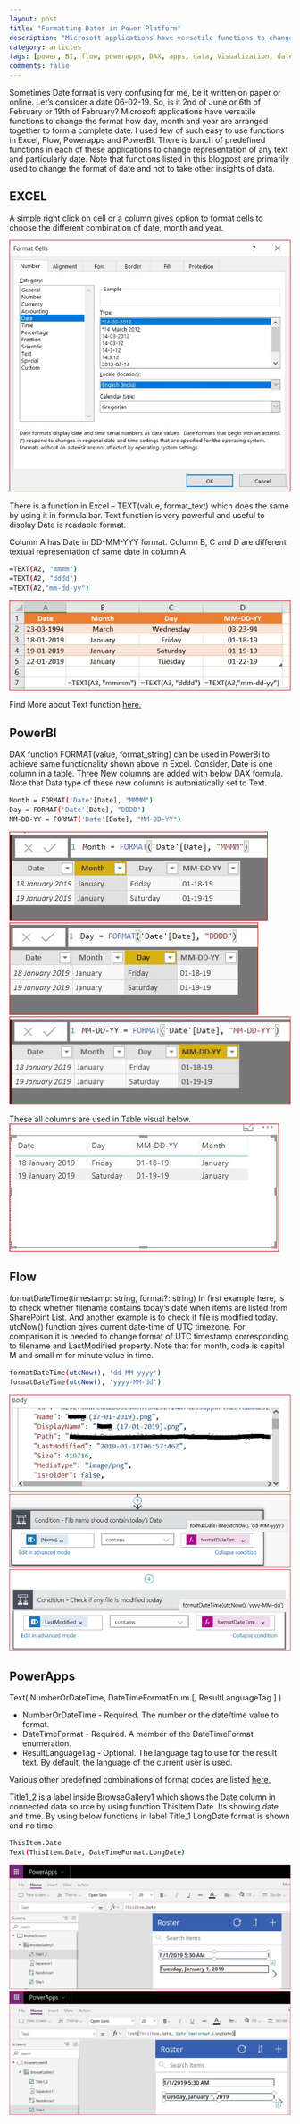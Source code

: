 ```yaml
---
layout: post
title: "Formatting Dates in Power Platform"
description: "Microsoft applications have versatile functions to change the format how day, month and year are arranged together to form a complete date. I used few of such easy to use functions in Excel, Flow, Powerapps and PowerBI. There is bunch of predefined functions in each of these applications to change representation of any text and particularly date."
category: articles
tags: [power, BI, flow, powerapps, DAX, apps, data, Visualization, date, format, text, excel, utcnow, sharepoint, DateTimeFormat]
comments: false
---
```

Sometimes Date format is very confusing for me, be it written on paper or online. Let’s consider a date 06-02-19. So, is it 2nd of June or 6th of February or 19th of February? Microsoft applications have versatile functions to change the format how day, month and year are arranged together to form a complete date. I used few of such easy to use functions in Excel, Flow, Powerapps and PowerBI. There is bunch of predefined functions in each of these applications to change representation of any text and particularly date. Note that functions listed in this blogpost are primarily used to change the format of date and not to take other insights of data.


## EXCEL
A simple right click on cell or a column gives option to format cells to choose the different combination of date, month and year. 

![format cells in excel](https://raw.githubusercontent.com/Mparesh/mparesh.github.io/master/asset/format%20cells.JPG "Format Cells")

There is a function in Excel – TEXT(value, format_text) which does the same by using it in formula bar. Text function is very powerful and useful to display Date is readable format.
 
Column A has Date in DD-MM-YYY format. Column B, C and D are different textual representation of same date in column A. 
```sh
=TEXT(A2, "mmmm")
=TEXT(A2, "dddd")
=TEXT(A2,"mm-dd-yy")
```
![](https://raw.githubusercontent.com/Mparesh/mparesh.github.io/master/asset/Excel_2.JPG "Excel sheet")

Find More about Text function [here.](https://support.office.com/en-us/article/text-function-20d5ac4d-7b94-49fd-bb38-93d29371225c "https://support.office.com/en-us/article/text-function-20d5ac4d-7b94-49fd-bb38-93d29371225c" )

## PowerBI
DAX function FORMAT(value, format_string) can be used in PowerBi to achieve same functionality shown above in Excel. Consider, Date is one column in a table. Three New columns are added with below DAX formula. Note that Data type of these new columns is automatically set to Text.

```sh
Month = FORMAT('Date'[Date], "MMMM")
Day = FORMAT('Date'[Date], "DDDD")
MM-DD-YY = FORMAT('Date'[Date], "MM-DD-YY")
```
![](https://raw.githubusercontent.com/Mparesh/mparesh.github.io/master/asset/powerbi_4.JPG "Month Column")
![](https://raw.githubusercontent.com/Mparesh/mparesh.github.io/master/asset/powerbi_5.JPG "Day Column")
![](https://raw.githubusercontent.com/Mparesh/mparesh.github.io/master/asset/powerbi_6.JPG "MM-DD-YY")

These all columns are used in Table visual below.
![](https://raw.githubusercontent.com/Mparesh/mparesh.github.io/master/asset/powerbi_3.JPG "Table visual in PowerBI")

## Flow
formatDateTime(timestamp: string, format?: string)
In first example here, is to check whether filename contains today’s date when items are listed from SharePoint List. And another example is to check if file is modified today. utcNow() function gives current date-time of UTC timezone. For comparison it is needed to change format of UTC timestamp corresponding to filename and LastModified property.
Note that for month, code is capital M and small m for minute value in time.
```sh
formatDateTime(utcNow(), 'dd-MM-yyyy')
formatDateTime(utcNow(), 'yyyy-MM-dd')
```
![](https://raw.githubusercontent.com/Mparesh/mparesh.github.io/master/asset/flow_data.JPG "Body")
![](https://raw.githubusercontent.com/Mparesh/mparesh.github.io/master/asset/flow.JPG "formatDateTime(utcNow(), 'dd-MM-yyyy')")
![](https://raw.githubusercontent.com/Mparesh/mparesh.github.io/master/asset/flow_condition.JPG "formatDateTime(utcNow(), 'yyyy-MM-dd')")

## PowerApps

 Text( NumberOrDateTime, DateTimeFormatEnum [, ResultLanguageTag ] )
 - NumberOrDateTime - Required. The number or the date/time value to format.
 - DateTimeFormat - Required. A member of the DateTimeFormat enumeration.
 - ResultLanguageTag - Optional. The language tag to use for the result text. By default, the language of the current user is used.

Various other predefined combinations of format codes are listed [here.](https://docs.microsoft.com/en-us/powerapps/maker/canvas-apps/functions/function-text "https://docs.microsoft.com/en-us/powerapps/maker/canvas-apps/functions/function-text")

Title1_2 is a label inside BrowseGallery1 which shows the Date column in connected data source by using function ThisItem.Date. Its showing date and time. By using below functions in label Title_1 LongDate format is shown and no time.
```sh
ThisItem.Date
Text(ThisItem.Date, DateTimeFormat.LongDate)
```
![](https://raw.githubusercontent.com/Mparesh/mparesh.github.io/master/asset/powerapps_4.JPG "ThisItem.Date")
![](https://raw.githubusercontent.com/Mparesh/mparesh.github.io/master/asset/powerapps_5.JPG "Text(ThisItem.Date, DateTimeFormat.LongDate)")


